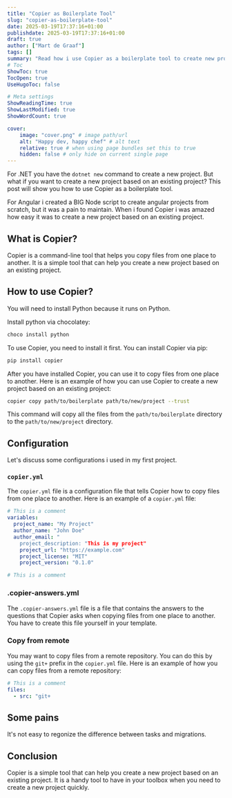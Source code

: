 ```yaml
---
title: "Copier as Boilerplate Tool"
slug: "copier-as-boilerplate-tool"
date: 2025-03-19T17:37:16+01:00
publishdate: 2025-03-19T17:37:16+01:00
draft: true
author: ["Mart de Graaf"]
tags: []
summary: "Read how i use Copier as a boilerplate tool to create new projects based on existing projects."
# Toc
ShowToc: true
TocOpen: true
UseHugoToc: false

# Meta settings
ShowReadingTime: true
ShowLastModified: true
ShowWordCount: true

cover:
    image: "cover.png" # image path/url
    alt: "Happy dev, happy chef" # alt text
    relative: true # when using page bundles set this to true
    hidden: false # only hide on current single page
---
```


For .NET you have the `dotnet new` command to create a new project. But what if you want to create a new project based on an existing project? This post will show you how to use Copier as a boilerplate tool.

For Angular i created a BIG Node script to create angular projects from scratch, but it was a pain to maintain. When i found Copier i was amazed how easy it was to create a new project based on an existing project.

## What is Copier?

Copier is a command-line tool that helps you copy files from one place to another. It is a simple tool that can help you create a new project based on an existing project.

## How to use Copier?

You will need to install Python because it runs on Python.

Install python via chocolatey:

```bash
choco install python
```

To use Copier, you need to install it first. You can install Copier via pip:

```bash
pip install copier
```

After you have installed Copier, you can use it to copy files from one place to another. Here is an example of how you can use Copier to create a new project based on an existing project:

```bash
copier copy path/to/boilerplate path/to/new/project --trust
```

This command will copy all the files from the `path/to/boilerplate` directory to the `path/to/new/project` directory.

## Configuration

Let's discuss some configurations i used in my first project.

### `copier.yml`

The `copier.yml` file is a configuration file that tells Copier how to copy files from one place to another. Here is an example of a `copier.yml` file:

```yaml
# This is a comment
variables:
  project_name: "My Project"
  author_name: "John Doe"
  author_email: "
    project_description: "This is my project"
    project_url: "https://example.com"
    project_license: "MIT"
    project_version: "0.1.0"

# This is a comment
```

### .copier-answers.yml

The `.copier-answers.yml` file is a file that contains the answers to the questions that Copier asks when copying files from one place to another. You have to create this file yourself in your template.

### Copy from remote

You may want to copy files from a remote repository. You can do this by using the `git+` prefix in the `copier.yml` file. Here is an example of how you can copy files from a remote repository:

```yaml
# This is a comment
files:
  - src: "git+

```


## Some pains

It's not easy to regonize the difference between tasks and migrations. 

## Conclusion

Copier is a simple tool that can help you create a new project based on an existing project. It is a handy tool to have in your toolbox when you need to create a new project quickly.
